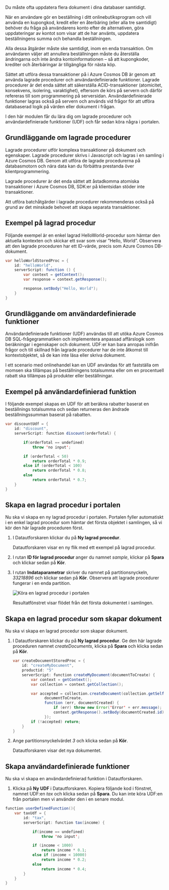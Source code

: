 Du måste ofta uppdatera flera dokument i dina databaser samtidigt. 

När en användare gör en beställning i ditt onlinebutiksprogram och vill använda en kupongkod, kredit eller en återbäring (eller alla tre samtidigt) behöver du fråga på användarens konto efter de alternativen, göra uppdateringar av kontot som visar att de har använts, uppdatera beställningens summa och behandla beställningen.

Alla dessa åtgärder måste ske samtidigt, inom en enda transaktion. Om användaren väljer att annullera beställningen måste du återställa ändringarna och inte ändra kontoinformationen – så att kupongkoder, krediter och återbäringar är tillgängliga för nästa köp.

Sättet att utföra dessa transaktioner på i Azure Cosmos DB är genom att använda lagrade procedurer och användardefinierade funktioner. Lagrade procedurer är det enda sättet att säkerställa ACID-transaktioner (atomicitet, konsekvens, isolering, varaktighet), eftersom de körs på servern och därför refereras till som programmering på serversidan. Användardefinierade funktioner lagras också på servern och används vid frågor för att utföra databaserad logik på värden eller dokument i frågan. 

I den här modulen får du lära dig om lagrade procedurer och användardefinierade funktioner (UDF) och får sedan köra några i portalen.

## <a name="stored-procedure-basics"></a>Grundläggande om lagrade procedurer

Lagrade procedurer utför komplexa transaktioner på dokument och egenskaper. Lagrade procedurer skrivs i Javascript och lagras i en samling i Azure Cosmos DB. Genom att utföra de lagrade procedurerna på databasmotorn och nära data kan du förbättra prestanda över klientprogrammering.

Lagrade procedurer är det enda sättet att åstadkomma atomiska transaktioner i Azure Cosmos DB, SDK:er på klientsidan stöder inte transaktioner.

Att utföra batchåtgärder i lagrade procedurer rekommenderas också på grund av det minskade behovet att skapa separata transaktioner.

<!--TODO: Ideally I'd like to list some cases where a stored proc is not the best option-->

## <a name="stored-procedure-example"></a>Exempel på lagrad procedur

Följande exempel är en enkel lagrad HelloWorld-procedur som hämtar den aktuella kontexten och skickar ett svar som visar ”Hello, World”. Observera att den lagrade proceduren har ett ID-värde, precis som Azure Cosmos DB-dokument.

```java
var helloWorldStoredProc = {
    id: "helloWorld",
    serverScript: function () {
        var context = getContext();
        var response = context.getResponse();

        response.setBody("Hello, World");
    }
}
```

## <a name="user-defined-function-basics"></a>Grundläggande om användardefinierade funktioner

Användardefinierade funktioner (UDF) användas till att utöka Azure Cosmos DB SQL-frågegrammatiken och implementera anpassad affärslogik som beräkningar i egenskaper och dokument. UDF:er kan bara anropas inifrån frågor och till skillnad från lagrade procedurer har de inte åtkomst till kontextobjektet, så de kan inte läsa eller skriva dokument.

I ett scenario med onlinehandel kan en UDF användas för att fastställa om momsen ska tillämpas på beställningens totalsumma eller om en procentuell rabatt ska tillämpas på produkter eller beställningar.

## <a name="user-defined-function-example"></a>Exempel på användardefinierad funktion

I följande exempel skapas en UDF för att beräkna rabatter baserat en beställnings totalsumma och sedan returneras den ändrade beställningssumman baserat på rabatten.

```java
var discountUdf = {
    id: "discount",
    serverScript: function discount(orderTotal) {

        if(orderTotal == undefined) 
            throw 'no input';

        if (orderTotal < 50) 
            return orderTotal * 0.9;
        else if (orderTotal < 100) 
            return orderTotal * 0.8;
        else
            return orderTotal * 0.7;
    }
}
```

## <a name="create-a-stored-procedure-in-the-portal"></a>Skapa en lagrad procedur i portalen

Nu ska vi skapa en ny lagrad procedur i portalen. Portalen fyller automatiskt i en enkel lagrad procedur som hämtar det första objektet i samlingen, så vi kör den här lagrade proceduren först.

1. I Datautforskaren klickar du på **Ny lagrad procedur**.

    Datautforskaren visar en ny flik med ett exempel på lagrad procedur.

  <!--TODO: Insert animated gif of creating the stored proc-->

2. I rutan **ID för lagrad procedur** anger du namnet *sample*, klickar på **Spara** och klickar sedan på **Kör**.


3. I rutan **Indataparametrar** skriver du namnet på partitionsnyckeln, *33218896* och klickar sedan på **Kör**. Observera att lagrade procedurer fungerar i en enda partition.

    ![Köra en lagrad procedur i portalen](../media-draft/5-javascript-programming/stored-procedure.gif)

    Resultatfönstret visar flödet från det första dokumentet i samlingen.

## <a name="create-a-stored-procedure-that-creates-documents"></a>Skapa en lagrad procedur som skapar dokument

Nu ska vi skapa en lagrad procedur som skapar dokument.

1. I Datautforskaren klickar du på **Ny lagrad procedur**. Ge den här lagrade proceduren namnet *createDocuments*, klicka på **Spara** och klicka sedan på **Kör**.

    ```java
    var createDocumentStoredProc = {
        id: "createMyDocument",
        productid: "5"
        serverScript: function createMyDocument(documentToCreate) {
            var context = getContext();
            var collection = context.getCollection();
    
            var accepted = collection.createDocument(collection.getSelfLink(),
                  documentToCreate,
                  function (err, documentCreated) {
                      if (err) throw new Error('Error' + err.message);
                      context.getResponse().setBody(documentCreated.id)
                  });
            if (!accepted) return;
        }
    }
    ```

<!--TODO: Need to fix code above-->

2. Ange partitionsnyckelvärdet *3* och klicka sedan på **Kör**.

    Datautforskaren visar det nya dokumentet. 

## <a name="create-a-user-defined-functions"></a>Skapa användardefinierade funktioner

Nu ska vi skapa en användardefinierad funktion i Datautforskaren.

1. Klicka på **Ny UDF** i Datautforskaren. Kopiera följande kod i fönstret, namnet UDF:en *tax* och klicka sedan på **Spara**. Du kan inte köra UDF:en från portalen men vi använder den i en senare modul.

```java
function userDefinedFunction(){
    var taxUdf = {
        id: "tax",
        serverScript: function tax(income) {

            if(income == undefined) 
                throw 'no input';

            if (income < 1000) 
                return income * 0.1;
            else if (income < 10000) 
                return income * 0.2;
            else
                return income * 0.4;
        }
    }
}
```

